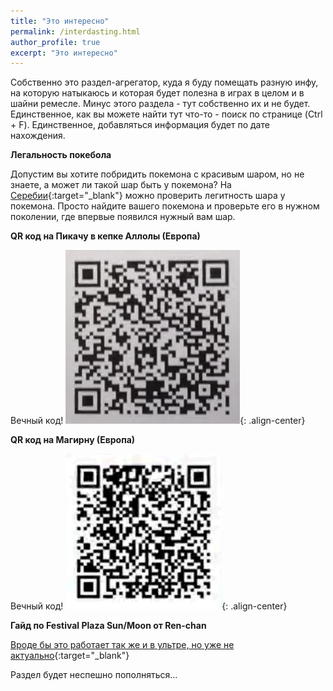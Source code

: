 ```yaml
---
title: "Это интересно"
permalink: /interdasting.html
author_profile: true
excerpt: "Это интересно"
---
```


Собственно это раздел-агрегатор, куда я буду помещать разную инфу, на которую натыкаюсь и которая будет полезна в играх в целом и в шайни ремесле. Минус этого раздела - тут собственно их и не будет. Единственное, как вы можете найти тут что-то  - поиск по странице (Ctrl + F). Единственное, добавляться информация будет по дате нахождения.

**Легальность покебола**

Допустим вы хотите побридить покемона с красивым шаром, но не знаете, а может ли такой шар быть у покемона? На [Серебии](https://serebii.net/games/pokeball.shtml){:target="_blank"} можно проверить легитность шара у покемона. Просто найдите вашего покемона и проверьте его в нужном поколении, где впервые появился нужный вам шар.

**QR код на Пикачу в кепке Аллолы (Европа)**

Вечный код!
![пика](images\inserts\SL7vCN7OzUU.jpg){: .align-center}<br>
 
 **QR код на Магирну (Европа)**
 
 Вечный код!
![пика](images\inserts\HhfDHzjNf9E.jpg){: .align-center}<br>

**Гайд по Festival Plaza Sun/Moon от Ren-chan**

[Вроде бы это работает так же и в ультре, но уже не актуально](https://vk.com/pokecenter?w=wall-266907_97471%2Fall){:target="_blank"}


Раздел будет неспешно пополняться...


